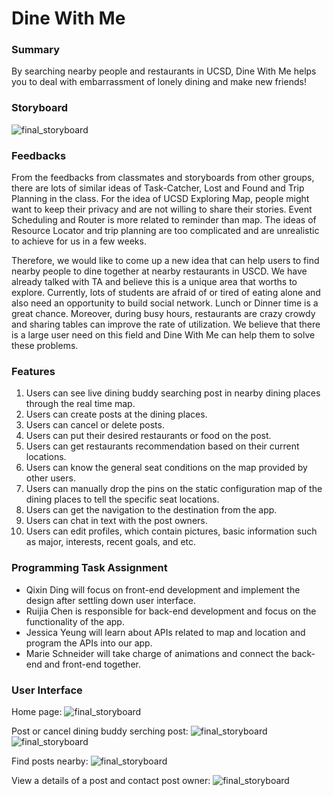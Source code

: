 # Dine With Me

### Summary
By searching nearby people and restaurants in UCSD, Dine With Me helps you to deal with embarrassment of lonely dining and make new friends!

### Storyboard
![final_storyboard](dinewithme/img/storyboards/final_storyboard1.jpg)

### Feedbacks
From the feedbacks from classmates and storyboards from other groups, there are lots of similar ideas of Task-Catcher, Lost and Found and Trip Planning in the class. For the idea of UCSD Exploring Map, people might want to keep their privacy and are not willing to share their stories. Event Scheduling and Router is more related to reminder than map. The ideas of Resource Locator and trip planning are too complicated and are unrealistic to achieve for us in a few weeks. 

Therefore, we would like to come up a new idea that can help users to find nearby people to dine together at nearby restaurants in USCD. We have already talked with TA and believe this is a unique area that worths to explore. Currently, lots of students are afraid of or tired of eating alone and also need an opportunity to build social network. Lunch or Dinner time is a great chance. Moreover, during busy hours, restaurants are crazy crowdy and sharing tables can improve the rate of utilization. We believe that there is a large user need on this field and Dine With Me can help them to solve these problems.

### Features
1. Users can see live dining buddy searching post in nearby dining places through the real time map. 
2. Users can create posts at the dining places.
3. Users can cancel or delete posts. 
4. Users can put their desired restaurants or food on the post. 
5. Users can get restaurants recommendation based on their current locations. 
6. Users can know the general seat conditions on the map provided by other users. 
7. Users can manually drop the pins on the static configuration map of the dining places to tell the specific seat locations. 
8. Users can get the navigation to the destination from the app. 
9. Users can chat in text with the post owners. 
10. Users can edit profiles, which contain pictures, basic information such as major, interests, recent goals, and etc. 

### Programming Task Assignment
* Qixin Ding will focus on front-end development and implement the design after settling down user interface. 
* Ruijia Chen is responsible for back-end development and focus on the functionality of the app. 
* Jessica Yeung will learn about APIs related to map and location and program the APIs into our app. 
* Marie Schneider will take charge of animations and connect the back-end and front-end together. 

### User Interface
Home page:
![final_storyboard](https://github.com/dingqixin/chicas/blob/master/img/userinterface/Milestone%203/ui4.jpg)

Post or cancel dining buddy serching post:
![final_storyboard](https://github.com/dingqixin/chicas/blob/master/img/userinterface/Milestone%203/ui3.jpg)
![final_storyboard](https://github.com/dingqixin/chicas/blob/master/img/userinterface/Milestone%203/ui2.jpg)

Find posts nearby:
![final_storyboard](https://github.com/dingqixin/chicas/blob/master/img/userinterface/Milestone%203/ui1.jpg)

View a details of a post and contact post owner:
![final_storyboard](https://github.com/dingqixin/chicas/blob/master/img/userinterface/Milestone%203/ui5.jpg)
